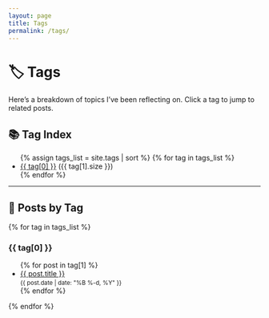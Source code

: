 ```yaml
---
layout: page
title: Tags
permalink: /tags/
---
```


# 🏷️ Tags

Here’s a breakdown of topics I’ve been reflecting on. Click a tag to jump to related posts.

## 📚 Tag Index

<ul>
  {% assign tags_list = site.tags | sort %}
  {% for tag in tags_list %}
    <li><a href="#{{ tag[0] | slugify }}">{{ tag[0] }}</a> ({{ tag[1].size }})</li>
  {% endfor %}
</ul>

---

## 🔖 Posts by Tag

{% for tag in tags_list %}
### <a id="{{ tag[0] | slugify }}"></a>{{ tag[0] }}

<ul>
  {% for post in tag[1] %}
    <li>
      <a href="{{ post.url }}">{{ post.title }}</a>
      <br><small>{{ post.date | date: "%B %-d, %Y" }}</small>
    </li>
  {% endfor %}
</ul>
{% endfor %}
